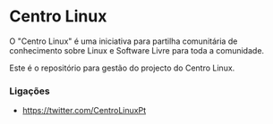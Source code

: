 # Centro Linux

O "Centro Linux" é uma iniciativa para partilha comunitária de conhecimento sobre Linux e Software Livre para toda a comunidade.

Este é o repositório para gestão do projecto do Centro Linux.

### Ligações
* https://twitter.com/CentroLinuxPt
